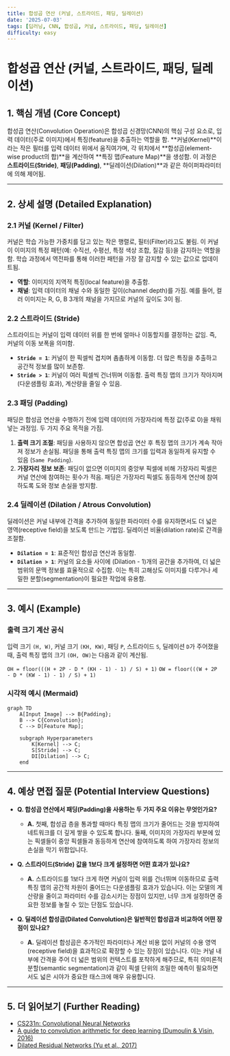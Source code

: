```yaml
---
title: 합성곱 연산 (커널, 스트라이드, 패딩, 딜레이션)
date: '2025-07-03'
tags: [딥러닝, CNN, 합성곱, 커널, 스트라이드, 패딩, 딜레이션]
difficulty: easy
---
```


# 합성곱 연산 (커널, 스트라이드, 패딩, 딜레이션)

## 1. 핵심 개념 (Core Concept)

합성곱 연산(Convolution Operation)은 합성곱 신경망(CNN)의 핵심 구성 요소로, 입력 데이터(주로 이미지)에서 특징(feature)을 추출하는 역할을 함. \*\*커널(Kernel)\*\*이라는 작은 필터를 입력 데이터 위에서 움직여가며, 각 위치에서 \*\*합성곱(element-wise product의 합)\*\*을 계산하여 \*\*특징 맵(Feature Map)\*\*을 생성함. 이 과정은 **스트라이드(Stride)**, **패딩(Padding)**, \*\*딜레이션(Dilation)\*\*과 같은 하이퍼파라미터에 의해 제어됨.

______________________________________________________________________

## 2. 상세 설명 (Detailed Explanation)

### 2.1 커널 (Kernel / Filter)

커널은 학습 가능한 가중치를 담고 있는 작은 행렬로, 필터(Filter)라고도 불림. 이 커널이 이미지의 특정 패턴(예: 수직선, 수평선, 특정 색상 조합, 질감 등)을 감지하는 역할을 함. 학습 과정에서 역전파를 통해 이러한 패턴을 가장 잘 감지할 수 있는 값으로 업데이트됨.

- **역할**: 이미지의 지역적 특징(local feature)을 추출함.
- **채널**: 입력 데이터의 채널 수와 동일한 깊이(channel depth)를 가짐. 예를 들어, 컬러 이미지는 R, G, B 3개의 채널을 가지므로 커널의 깊이도 3이 됨.

### 2.2 스트라이드 (Stride)

스트라이드는 커널이 입력 데이터 위를 한 번에 얼마나 이동할지를 결정하는 값임. 즉, 커널의 이동 보폭을 의미함.

- **`Stride = 1`**: 커널이 한 픽셀씩 겹치며 촘촘하게 이동함. 더 많은 특징을 추출하고 공간적 정보를 많이 보존함.
- **`Stride > 1`**: 커널이 여러 픽셀씩 건너뛰며 이동함. 출력 특징 맵의 크기가 작아지며(다운샘플링 효과), 계산량을 줄일 수 있음.

### 2.3 패딩 (Padding)

패딩은 합성곱 연산을 수행하기 전에 입력 데이터의 가장자리에 특정 값(주로 0)을 채워 넣는 과정임. 두 가지 주요 목적을 가짐.

1. **출력 크기 조절**: 패딩을 사용하지 않으면 합성곱 연산 후 특징 맵의 크기가 계속 작아져 정보가 손실됨. 패딩을 통해 출력 특징 맵의 크기를 입력과 동일하게 유지할 수 있음 (`Same Padding`).
1. **가장자리 정보 보존**: 패딩이 없으면 이미지의 중앙부 픽셀에 비해 가장자리 픽셀은 커널 연산에 참여하는 횟수가 적음. 패딩은 가장자리 픽셀도 동등하게 연산에 참여하도록 도와 정보 손실을 방지함.

### 2.4 딜레이션 (Dilation / Atrous Convolution)

딜레이션은 커널 내부에 간격을 추가하여 동일한 파라미터 수를 유지하면서도 더 넓은 영역(receptive field)을 보도록 만드는 기법임. 딜레이션 비율(dilation rate)로 간격을 조절함.

- **`Dilation = 1`**: 표준적인 합성곱 연산과 동일함.
- **`Dilation > 1`**: 커널의 요소들 사이에 (Dilation - 1)개의 공간을 추가하여, 더 넓은 범위의 문맥 정보를 효율적으로 수집함. 이는 특히 고해상도 이미지를 다루거나 세밀한 분할(segmentation)이 필요한 작업에 유용함.

______________________________________________________________________

## 3. 예시 (Example)

### 출력 크기 계산 공식

입력 크기 `(H, W)`, 커널 크기 `(KH, KW)`, 패딩 `P`, 스트라이드 `S`, 딜레이션 `D`가 주어졌을 때, 출력 특징 맵의 크기 `(OH, OW)`는 다음과 같이 계산됨.

`OH = floor(((H + 2P - D * (KH - 1) - 1) / S) + 1)`
`OW = floor(((W + 2P - D * (KW - 1) - 1) / S) + 1)`

### 시각적 예시 (Mermaid)

```mermaid
graph TD
    A[Input Image] --> B{Padding};
    B --> C{Convolution};
    C --> D[Feature Map];

    subgraph Hyperparameters
        K[Kernel] --> C;
        S[Stride] --> C;
        DI[Dilation] --> C;
    end
```

______________________________________________________________________

## 4. 예상 면접 질문 (Potential Interview Questions)

- **Q. 합성곱 연산에서 패딩(Padding)을 사용하는 두 가지 주요 이유는 무엇인가요?**

  - **A.** 첫째, 합성곱 층을 통과할 때마다 특징 맵의 크기가 줄어드는 것을 방지하여 네트워크를 더 깊게 쌓을 수 있도록 합니다. 둘째, 이미지의 가장자리 부분에 있는 픽셀들이 중앙 픽셀들과 동등하게 연산에 참여하도록 하여 가장자리 정보의 손실을 막기 위함입니다.

- **Q. 스트라이드(Stride) 값을 1보다 크게 설정하면 어떤 효과가 있나요?**

  - **A.** 스트라이드를 1보다 크게 하면 커널이 입력 위를 건너뛰며 이동하므로 출력 특징 맵의 공간적 차원이 줄어드는 다운샘플링 효과가 있습니다. 이는 모델의 계산량을 줄이고 파라미터 수를 감소시키는 장점이 있지만, 너무 크게 설정하면 중요한 정보를 놓칠 수 있는 단점도 있습니다.

- **Q. 딜레이션 합성곱(Dilated Convolution)은 일반적인 합성곱과 비교하여 어떤 장점이 있나요?**

  - **A.** 딜레이션 합성곱은 추가적인 파라미터나 계산 비용 없이 커널의 수용 영역(receptive field)을 효과적으로 확장할 수 있는 장점이 있습니다. 이는 커널 내부에 간격을 주어 더 넓은 범위의 컨텍스트를 포착하게 해주므로, 특히 의미론적 분할(semantic segmentation)과 같이 픽셀 단위의 조밀한 예측이 필요하면서도 넓은 시야가 중요한 태스크에 매우 유용합니다.

______________________________________________________________________

## 5. 더 읽어보기 (Further Reading)

- [CS231n: Convolutional Neural Networks](https://cs231n.github.io/convolutional-networks/)
- [A guide to convolution arithmetic for deep learning (Dumoulin & Visin, 2016)](https://arxiv.org/abs/1603.07285)
- [Dilated Residual Networks (Yu et al., 2017)](https://arxiv.org/abs/1705.09914)
